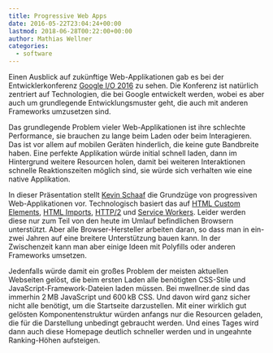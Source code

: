 ```yaml
---
title: Progressive Web Apps
date: 2016-05-22T23:04:24+00:00
lastmod: 2018-06-28T00:22:00+00:00
author: Mathias Wellner
categories:
  - software
---
```

Einen Ausblick auf zukünftige Web-Applikationen gab es bei der Entwicklerkonferenz <a href="https://events.google.com/io2016/" title="Google I/O 2016" target="_blank">Google I/O 2016</a> 
zu sehen. Die Konferenz ist natürlich zentriert auf Technologien, die bei Google entwickelt werden, wobei es aber auch um grundlegende Entwicklungsmuster geht, die auch mit anderen 
Frameworks umzusetzen sind. 

Das grundlegende Problem vieler Web-Applikationen ist ihre schlechte Performance, sie brauchen zu lange beim Laden oder beim Interagieren. Das ist vor allem auf mobilen 
Geräten hinderlich, die keine gute Bandbreite haben. Eine perfekte Applikation würde initial schnell laden, dann im Hintergrund weitere Resourcen holen, damit bei weiteren 
Interaktionen schnelle Reaktionszeiten möglich sind, sie würde sich verhalten wie eine native Applikation. 

In dieser Präsentation stellt <a href="https://twitter.com/kevinpschaaf" title="Kevin Schaaf (@kevinpschaaf) on twitter" target="_blank">Kevin Schaaf</a> 
die Grundzüge von progressiven Web-Applikationen vor. Technologisch basiert das auf 
<a href="https://developer.mozilla.org/en-US/docs/Web/Web_Components/Custom_Elements" title="Custom Elements" target="_blank">HTML Custom Elements</a>, 
<a href="https://developer.mozilla.org/en-US/docs/Web/Web_Components/HTML_Imports" title="HTML Imports" target="_blank">HTML Imports</a>, 
<a href="https://en.wikipedia.org/wiki/HTTP/2" title="HTTP/2" target="_blank">HTTP/2</a> und 
<a href="https://developer.mozilla.org/de/docs/Web/API/Service_Worker_API" title="Service Worker API" target="_blank">Service Workers</a>. 
Leider werden diese nur zum Teil von den heute im Umlauf befindlichen Browsern unterstützt. Aber alle Browser-Hersteller arbeiten daran, so 
dass man in ein-zwei Jahren auf eine breitere Unterstützung bauen kann. In der Zwischenzeit kann man aber einige Ideen mit Polyfills oder anderen Frameworks umsetzen. 

Jedenfalls würde damit ein großes Problem der meisten aktuellen Webseiten gelöst, die beim ersten Laden alle benötigten CSS-Stile und JavaScript-Framework-Dateien 
laden müssen. Bei mwellner.de sind das immerhin 2&thinsp;MB JavaScript und 600&thinsp;kB CSS. Und davon wird ganz sicher nicht alle benötigt, um die Startseite 
darzustellen. Mit einer wirklich gut gelösten Komponentenstruktur würden anfangs nur die Resourcen geladen, die für die Darstellung unbedingt gebraucht werden. 
Und eines Tages wird dann auch diese Homepage deutlich schneller werden und in ungeahnte Ranking-Höhen aufsteigen.